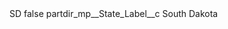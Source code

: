 <?xml version="1.0" encoding="UTF-8"?>
<CustomMetadata xmlns="http://soap.sforce.com/2006/04/metadata" xmlns:xsi="http://www.w3.org/2001/XMLSchema-instance" xmlns:xsd="http://www.w3.org/2001/XMLSchema">
    <label>SD</label>
    <protected>false</protected>
    <values>
        <field>partdir_mp__State_Label__c</field>
        <value xsi:type="xsd:string">South Dakota</value>
    </values>
</CustomMetadata>
